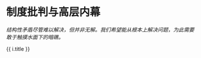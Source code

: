 # 制度批判与高层内幕

*结构性矛盾尽管难以解决，但并非无解。我们希望能从根本上解决问题，为此需要敢于触摸水面下的暗礁。*

<div v-for="i in $site.pages.sort((a, b) => a.title < b.title ? -1 : 1)">
    <p v-if='/\/system\/.+\.html/.test(i.path)'>
        <router-link :to="i.path">{{ i.title }}</router-link>
    </p>
</div>
